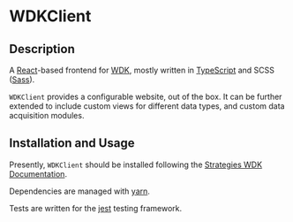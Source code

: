 # WDKClient

## Description

A [React](https://reactjs.org/)-based frontend for
[WDK](https://github.com/VeuPathDB/WDK), mostly written in
[TypeScript](https://www.typescriptlang.org/) and SCSS
([Sass](https://sass-lang.com/)).

`WDKClient` provides a configurable website, out of the box. It can be further
extended to include custom views for different data types, and custom data
acquisition modules.


## Installation and Usage

Presently, `WDKClient` should be installed following the [Strategies WDK
Documentation](https://docs.google.com/document/u/1/d/1nZayjR-0Hj3YeukjfwoWZ3TzokuuuWvSwnhw_q41oeE/pub).

Dependencies are managed with [yarn](https://yarnpkg.com/).

Tests are written for the [jest](https://jestjs.io/) testing framework.
